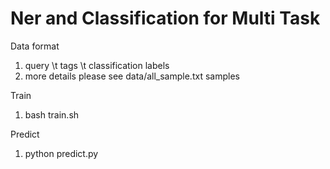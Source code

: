 # Ner and Classification for Multi Task

Data format
1. query \t tags \t classification labels
2. more details please see data/all_sample.txt samples

Train
1. bash train.sh

Predict
1. python predict.py
